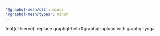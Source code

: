 ```yaml
---
'@graphql-mesh/cli': minor
'@graphql-mesh/types': minor
---
```


feat(cli/serve): replace graphql-helix&graphql-upload with graphql-yoga
